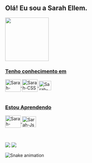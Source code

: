 ## Olá! Eu sou a Sarah Ellem.


<div>
  <a href="https://github.com/SarahEllem">
  <img height="140em" src="https://github-readme-stats.vercel.app/api/top-langs/?username=SarahEllem&langs_count=8&theme=dracula&layout=compact"/>
</div>

  ### Tenho conhecimento em
<div style="display: inline_block">
  <img align="center" alt="Sarah-HTML" height="40" width="50" src="https://cdn.jsdelivr.net/gh/devicons/devicon/icons/html5/html5-original-wordmark.svg" />
  <img align="center" alt="Sarah-CSS" height="40" width="50" src="https://cdn.jsdelivr.net/gh/devicons/devicon/icons/css3/css3-original-wordmark.svg" />
  <img align="center" alt="Sarah-figma" height="30" width="40" src="https://cdn.jsdelivr.net/gh/devicons/devicon/icons/figma/figma-original.svg" />
</div> <br>
  
  ### Estou Aprendendo
  <div>
      <img align="center" alt="Sarah-CSharp" height="40" width="50" src="https://cdn.jsdelivr.net/gh/devicons/devicon/icons/csharp/csharp-original.svg">
      <img align="center" alt="Sarah-Js" height="35" width="45" src="https://cdn.jsdelivr.net/gh/devicons/devicon/icons/javascript/javascript-original.svg">
  </div> <br>

  ##
 
  <div>
   <a href="https://www.linkedin.com/in/sarah-ellem/" target="_blank"><img src="https://img.shields.io/badge/LinkedIn-0077B5?style=for-the-badge&logo=linkedin&logoColor=white" target="_blank"></a> 
  <a href = "mailto:sarah.ellemestudos@gmail.com"><img src="https://img.shields.io/badge/Gmail-D14836?style=for-the-badge&logo=gmail&logoColor=white" target="_blank"></a>
 </div>
  
![Snake animation](https://github.com/SarahEllem/SarahEllem/blob/output/github-contribution-grid-snake.svg)
